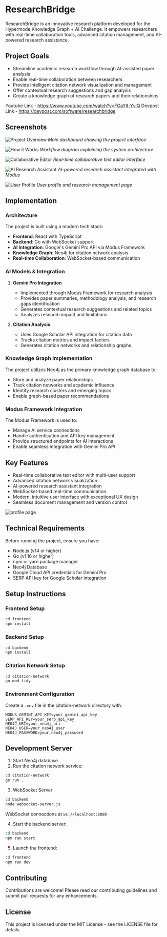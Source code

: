 # ResearchBridge

ResearchBridge is an innovative research platform developed for the Hypermode Knowledge Graph + AI Challenge. It empowers researchers with real-time collaboration tools, advanced citation management, and AI-powered research assistance.

## Project Goals

- Streamline academic research workflow through AI-assisted paper analysis
- Enable real-time collaboration between researchers
- Provide intelligent citation network visualization and management
- Offer contextual research suggestions and gap analysis
- Create a knowledge graph of research papers and their relationships

Youtube Link - https://www.youtube.com/watch?v=FGaYIt-YvlQ
Devpost Link - https://devpost.com/software/researchbridge


## Screenshots

![Project Overview](image.png)
*Main dashboard showing the project interface*

![How it Works](image-1.png)
*Workflow diagram explaining the system architecture*

![Collaborative Editor](image-3.png)
*Real-time collaborative text editor interface*

![AI Research Assistant](image-4.png)
*AI-powered research assistant integrated with Modus*

![User Profile](image-2.png)
*User profile and research management page*

## Implementation

### Architecture

The project is built using a modern tech stack:

- **Frontend**: React with TypeScript
- **Backend**: Go with WebSocket support
- **AI Integration**: Google's Gemini Pro API via Modus Framework
- **Knowledge Graph**: Neo4j for citation network analysis
- **Real-time Collaboration**: WebSocket-based communication

### AI Models & Integration

1. **Gemini Pro Integration**
   - Implemented through Modus Framework for research analysis
   - Provides paper summaries, methodology analysis, and research gaps identification
   - Generates contextual research suggestions and related topics
   - Analyzes research impact and limitations

2. **Citation Analysis**
   - Uses Google Scholar API integration for citation data
   - Tracks citation metrics and impact factors
   - Generates citation networks and relationship graphs

### Knowledge Graph Implementation

The project utilizes Neo4j as the primary knowledge graph database to:
- Store and analyze paper relationships
- Track citation networks and academic influence
- Identify research clusters and emerging topics
- Enable graph-based paper recommendations

### Modus Framework Integration

The Modus Framework is used to:
- Manage AI service connections
- Handle authentication and API key management
- Provide structured endpoints for AI interactions
- Enable seamless integration with Gemini Pro API

## Key Features

- Real-time collaborative text editor with multi-user support
- Advanced citation network visualization
- AI-powered research assistant integration
- WebSocket-based real-time communication
- Modern, intuitive user interface with exceptional UX design
- Seamless document management and version control

![profile page](image-2.png)

## Technical Requirements

Before running the project, ensure you have:
- Node.js (v14 or higher)
- Go (v1.16 or higher)
- npm or yarn package manager
- Neo4j Database
- Google Cloud API credentials for Gemini Pro
- SERP API key for Google Scholar integration

## Setup Instructions

### Frontend Setup
```bash
cd frontend
npm install
```

### Backend Setup
```bash
cd backend
npm install
```

### Citation Network Setup
```bash
cd citation-network
go mod tidy
```

### Environment Configuration
Create a `.env` file in the citation-network directory with:
```
MODUS_GEMINI_API_KEY=your_gemini_api_key
SERP_API_KEY=your_serp_api_key
NEO4J_URI=your_neo4j_uri
NEO4J_USER=your_neo4j_user
NEO4J_PASSWORD=your_neo4j_password
```

## Development Server

1. Start Neo4j database
2. Run the citation network service:
```bash
cd citation-network
go run .
```

3. WebSocket Server
```bash
cd backend
node websocket-server.js
```
WebSocket connections at `ws://localhost:8080`

4. Start the backend server:
```bash
cd backend
npm run start
```

5. Launch the frontend:
```bash
cd frontend
npm run dev
```

## Contributing

Contributions are welcome! Please read our contributing guidelines and submit pull requests for any enhancements.

## License

This project is licensed under the MIT License - see the LICENSE file for details.
